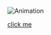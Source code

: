 ![Animation](https://user-images.githubusercontent.com/101858286/171067341-f0bcf65b-26b9-4afd-a202-7df3a9a18e00.gif)

[click me](https://mehmettas1.github.io/BG-Color-Project/)


